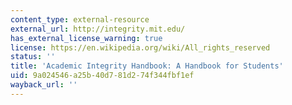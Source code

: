 ```yaml
---
content_type: external-resource
external_url: http://integrity.mit.edu/
has_external_license_warning: true
license: https://en.wikipedia.org/wiki/All_rights_reserved
status: ''
title: 'Academic Integrity Handbook: A Handbook for Students'
uid: 9a024546-a25b-40d7-81d2-74f344fbf1ef
wayback_url: ''
---
```

